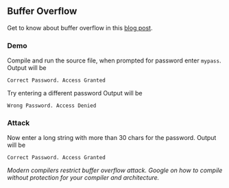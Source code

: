 ## Buffer Overflow

Get to know about buffer overflow in this [blog post]().

### Demo
Compile and run the source file, when prompted for password enter `mypass`.
Output will be 
```
Correct Password. Access Granted
```
Try entering a different password
Output will be 
```
Wrong Password. Access Denied
```

### Attack
Now enter a long string with more than 30 chars for the password.
Output will be 
```
Correct Password. Access Granted
```

*Modern compilers restrict buffer overflow attack. Google on how to compile without protection for your compiler and architecture.*

